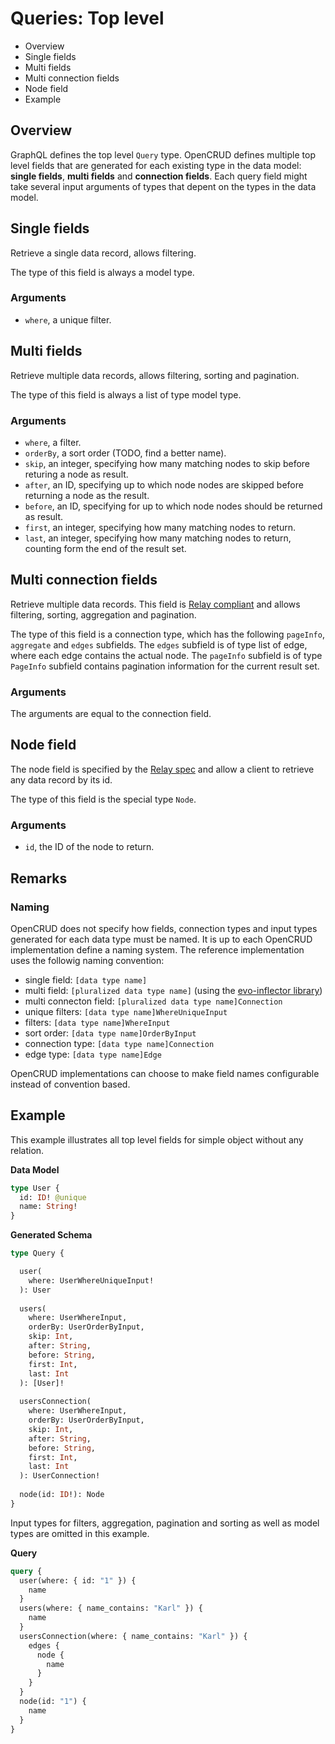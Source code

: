 # Queries: Top level

* Overview
* Single fields
* Multi fields
* Multi connection fields
* Node field
* Example

## Overview

GraphQL defines the top level `Query` type. OpenCRUD defines multiple top level fields that are generated for each existing type in the data model: **single fields**, **multi fields** and **connection fields**. Each query field might take several input arguments of types that depent on the types in the data model.

## Single fields

Retrieve a single data record, allows filtering.

The type of this field is always a model type. 

### Arguments 
* `where`, a unique filter. 

## Multi fields

Retrieve multiple data records, allows filtering, sorting and pagination.

The type of this field is always a list of type model type. 

### Arguments
* `where`, a filter.
* `orderBy`, a sort order (TODO, find a better name). 
* `skip`, an integer, specifying how many matching nodes to skip before returing a node as result. 
* `after`, an ID, specifying up to which node nodes are skipped before returning a node as the result. 
* `before`, an ID, specifying for up to which node nodes should be returned as result. 
* `first`, an integer, specifying how many matching nodes to return. 
* `last`, an integer, specifying how many matching nodes to return, counting form the end of the result set.

## Multi connection fields

Retrieve multiple data records. This field is [Relay compliant](https://facebook.github.io/relay/docs/en/graphql-server-specification.html) and allows filtering, sorting, aggregation and pagination. 

The type of this field is a connection type, which has the following `pageInfo`, `aggregate` and `edges` subfields. The `edges` subfield is of type list of edge, where each edge contains the actual node. The `pageInfo` subfield is of type `PageInfo` subfield contains pagination information for the current result set.  

### Arguments

The arguments are equal to the connection field. 

## Node field

The node field is specified by the [Relay spec](https://facebook.github.io/relay/docs/en/graphql-server-specification.html) and allow a client to retrieve any data record by its id.

The type of this field is the special type `Node`.

### Arguments

* `id`, the ID of the node to return. 

## Remarks

### Naming

OpenCRUD does not specify how fields, connection types and input types generated for each data type must be named. It is up to each OpenCRUD implementation define a naming system. The reference implementation uses the followig naming convention:

- single field: `[data type name]`
- multi field: `[pluralized data type name]` (using the [evo-inflector library](https://github.com/atteo/evo-inflector))
- multi connecton field: `[pluralized data type name]Connection`
- unique filters: `[data type name]WhereUniqueInput`
- filters: `[data type name]WhereInput`
- sort order: `[data type name]OrderByInput`
- connection type: `[data type name]Connection`
- edge type: `[data type name]Edge`

OpenCRUD implementations can choose to make field names configurable instead of convention based.

## Example

This example illustrates all top level fields for simple object without any relation. 

**Data Model**

```graphql
type User {
  id: ID! @unique
  name: String!
}
```

**Generated Schema**

```graphql
type Query {

  user(
  	where: UserWhereUniqueInput!
  ): User
  
  users(
  	where: UserWhereInput, 
    orderBy: UserOrderByInput, 
    skip: Int, 
    after: String, 
    before: String, 
    first: Int, 
    last: Int
  ): [User]!
  
  usersConnection(
  	where: UserWhereInput, 
    orderBy: UserOrderByInput, 
    skip: Int, 
    after: String, 
    before: String, 
    first: Int, 
    last: Int
  ): UserConnection!
  
  node(id: ID!): Node
}
```

Input types for filters, aggregation, pagination and sorting as well as model types are omitted in this example.

**Query**

```graphql
query {
  user(where: { id: "1" }) {
    name
  }
  users(where: { name_contains: "Karl" }) {
    name
  }
  usersConnection(where: { name_contains: "Karl" }) {
    edges {
      node {
        name
      }
    }
  }
  node(id: "1") {
    name
  }
}
```
